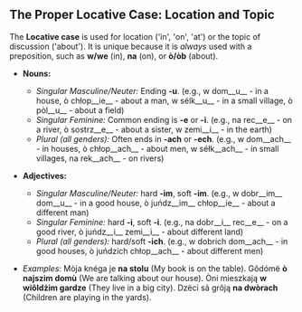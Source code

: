 ## The Proper Locative Case: Location and Topic

The __Locative case__ is used for location ('in', 'on', 'at') or the topic of discussion ('about'). It is unique because it is _always_ used with a preposition, such as __w/we__ (in), __na__ (on), or __ò/òb__ (about).

*   __Nouns:__
    
    *   _Singular Masculine/Neuter:_ Ending __-u__. (e.g., w dom__u__ - in a house, ò chłop__ie__ - about a man, w sélk__u__ - in a small village, ò pòl__u__ - about a field)
    *   _Singular Feminine:_ Common ending is __-e__ or __-i__. (e.g., na rec__e__ - on a river, ò sostrz__e__ - about a sister, w zemi__i__ - in the earth)
    *   _Plural (all genders):_ Often ends in __-ach__ or __-ech__. (e.g., w dom__ach__ - in houses, ò chłop__ach__ - about men, w séłk__ach__ - in small villages, na rek__ach__ - on rivers)
    
    
    
*   __Adjectives:__
    
    *   _Singular Masculine/Neuter:_ hard __-im__, soft __-im__. (e.g., w dobr__im__ dom__u__ - in a good house, ò juńdz__im__ chłop__ie__ - about a different man)
    *   _Singular Feminine:_ hard __-i__, soft __-i__. (e.g., na dobr__i__ rec__e__ - on a good river, ò juńdz__i__ zemi__i__ - about different land)
    *   _Plural (all genders):_ hard/soft __-ich__. (e.g., w dobrich dom__ach__ - in good houses, ò juńdzich chłop__ach__ - about different men)
    
    
    
*   _Examples:_ Mòja knéga je __na stolu__ (My book is on the table). Gôdómë __ò najszim domù__ (We are talking about our house). Òni mieszkają __w wiôldżim gardze__ (They live in a big city). Dzëci sã grôją __na dwòrach__ (Children are playing in the yards).